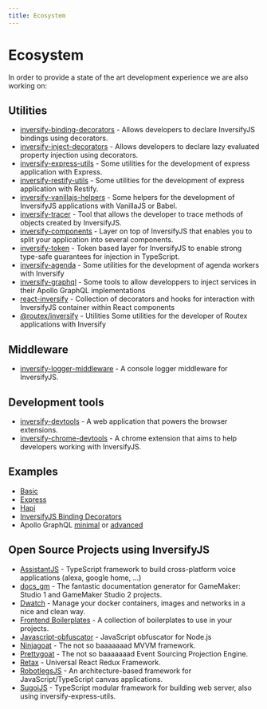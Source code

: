 ```yaml
---
title: Ecosystem
---
```


# Ecosystem

In order to provide a state of the art development experience we are also working on:

## Utilities

-   [inversify-binding-decorators](https://github.com/inversify/inversify-binding-decorators) - Allows developers to declare InversifyJS bindings using decorators.
-   [inversify-inject-decorators](https://github.com/inversify/inversify-inject-decorators) - Allows developers to declare lazy evaluated property injection using decorators.
-   [inversify-express-utils](https://github.com/inversify/inversify-express-utils) - Some utilities for the development of express application with Express.
-   [inversify-restify-utils](https://github.com/inversify/inversify-restify-utils) - Some utilities for the development of express application with Restify.
-   [inversify-vanillajs-helpers](https://github.com/inversify/inversify-vanillajs-helpers) - Some helpers for the development of InversifyJS applications with VanillaJS or Babel.
-   [inversify-tracer](https://github.com/tiagomestre/inversify-tracer) - Tool that allows the developer to trace methods of objects created by InversifyJS.
-   [inversify-components](https://github.com/webcomputing/inversify-components) - Layer on top of InversifyJS that enables you to split your application into several components.
-   [inversify-token](https://github.com/mscharley/inversify-token) - Token based layer for InversifyJS to enable strong type-safe guarantees for injection in TypeScript.
-   [inversify-agenda](https://github.com/lautarobock/inversify-agenda) - Some utilities for the development of agenda workers with Inversify
-   [inversify-graphql](https://github.com/oguimbal/inversify-graphql) - Some tools to allow developpers to inject services in their Apollo GraphQL implementations
-   [react-inversify](https://github.com/org-redtea/react-inversify) - Collection of decorators and hooks for interaction with InversifyJS container within React components
-   [@routex/inversify](https://github.com/routexjs/routex-inversify) - Utilities Some utilities for the developer of Routex applications with Inversify

## Middleware

-   [inversify-logger-middleware](https://github.com/inversify/inversify-logger-middleware) - A console logger middleware for InversifyJS.

## Development tools

-   [inversify-devtools](https://github.com/inversify/inversify-devtools) - A web application that powers the browser extensions.
-   [inversify-chrome-devtools](https://github.com/inversify/inversify-chrome-devtools) - A chrome extension that aims to help developers working with InversifyJS.

## Examples

-   [Basic](https://github.com/inversify/inversify-basic-example)
-   [Express](https://github.com/inversify/inversify-express-example)
-   [Hapi](https://github.com/inversify/inversify-hapi-example)
-   [InversifyJS Binding Decorators](https://github.com/inversify/inversify-express-example/tree/master/BindingDecorators)
-   Apollo GraphQL [minimal](https://github.com/oguimbal/inversify-graphql/tree/master/sample/minimal) or [advanced](https://github.com/oguimbal/inversify-graphql/tree/master/sample/complex-types)

## Open Source Projects using InversifyJS

<!-- The links are ordered alphabetically acording to the name -->

-   [AssistantJS](http://assistantjs.org) - TypeScript framework to build cross-platform voice applications (alexa, google home, ...)
-   [docs_gm](https://github.com/jhm-ciberman/docs_gm) - The fantastic documentation generator for GameMaker: Studio 1 and GameMaker Studio 2 projects.
-   [Dwatch](https://github.com/Mercateo/dwatch) - Manage your docker containers, images and networks in a nice and clean way.
-   [Frontend Boilerplates](https://boilerplates.js.org) - A collection of boilerplates to use in your projects.
-   [Javascript-obfuscator](https://github.com/javascript-obfuscator/javascript-obfuscator) - JavaScript obfuscator for Node.js
-   [Ninjagoat](https://www.npmjs.com/package/ninjagoat) - The not so baaaaaaad MVVM framework.
-   [Prettygoat](https://www.npmjs.com/package/prettygoat) - The not so baaaaaaad Event Sourcing Projection Engine.
-   [Retax](https://github.com/retaxJS) - Universal React Redux Framework.
-   [RobotlegsJS](https://github.com/GoodgameStudios/RobotlegsJS) - An architecture-based framework for JavaScript/TypeScript canvas applications.
-   [SugoiJS](https://github.com/sugoiJS/Demo) - TypeScript modular framework for building web server, also using inversify-express-utils.
